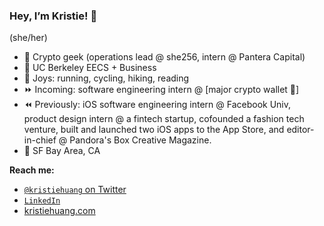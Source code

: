 ### Hey, I’m Kristie! 👋
(she/her)

- 🔗 Crypto geek (operations lead @ she256, intern @ Pantera Capital)
- 🧸 UC Berkeley EECS + Business
- 🌱 Joys: running, cycling, hiking, reading
- ⏩ Incoming: software engineering intern @ [major crypto wallet 🤫]
- ⏪ Previously: iOS software engineering intern @ Facebook Univ, product design intern @ a fintech startup, cofounded a fashion tech venture, built and launched two iOS apps to the App Store, and editor-in-chief @ Pandora's Box Creative Magazine.
- 📍 SF Bay Area, CA


**Reach me:**
- [`@kristiehuang` on Twitter](https://twitter.com/kristiehuang)
- [`LinkedIn`](https://www.linkedin.com/in/kristie-huang/)
- [kristiehuang.com](http://kristiehuang.com/)
